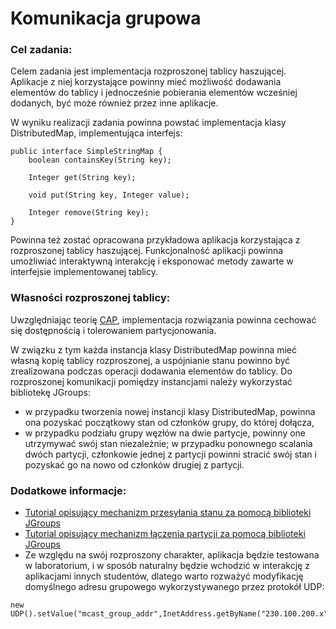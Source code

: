 # Komunikacja grupowa
### Cel zadania:
Celem zadania jest implementacja rozproszonej tablicy haszującej. Aplikacje z niej korzystające powinny mieć możliwość dodawania elementów do tablicy i jednocześnie pobierania elementów wcześniej dodanych, być może również przez inne aplikacje.

W wyniku realizacji zadania powinna powstać implementacja klasy DistributedMap, implementująca interfejs:
```shell
public interface SimpleStringMap {
    boolean containsKey(String key);

    Integer get(String key);

    void put(String key, Integer value);

    Integer remove(String key);
}
```

Powinna też zostać opracowana przykładowa aplikacja korzystająca z rozproszonej tablicy haszującej. Funkcjonalność aplikacji powinna umożliwiać interaktywną interakcję i eksponować metody zawarte w interfejsie implementowanej tablicy.

### Własności rozproszonej tablicy:
Uwzględniając teorię [CAP](https://en.wikipedia.org/wiki/CAP_theorem), implementacja rozwiązania powinna cechować się dostępnością i tolerowaniem partycjonowania.

W związku z tym każda instancja klasy DistributedMap powinna mieć własną kopię tablicy rozproszonej, a uspójnianie stanu powinno być zrealizowana podczas operacji dodawania elementów do tablicy. Do rozproszonej komunikacji pomiędzy instancjami należy wykorzystać bibliotekę JGroups:
- w przypadku tworzenia nowej instancji klasy DistributedMap, powinna ona pozyskać początkowy stan od członków grupy, do której dołącza,
- w przypadku podziału grupy węzłów na dwie partycje, powinny one utrzymywać swój stan niezależnie; w przypadku ponownego scalania dwóch partycji, członkowie jednej z partycji powinni stracić swój stan i pozyskać go na nowo od członków drugiej z partycji.

### Dodatkowe informacje:
- [Tutorial opisujący mechanizm przesyłania stanu za pomocą biblioteki JGroups](http://www.jgroups.org/manual/index.html#StateTransfer)
- [Tutorial opisujący mechanizm łączenia partycji za pomocą biblioteki JGroups](http://www.jgroups.org/manual/index.html#HandlingNetworkPartitions)
- Ze względu na swój rozproszony charakter, aplikacja będzie testowana w laboratorium, i w sposób naturalny będzie wchodzić w interakcję z aplikacjami innych studentów, dlatego warto rozważyć modyfikację domyślnego adresu grupowego wykorzystywanego przez protokół UDP:
```shell
new UDP().setValue("mcast_group_addr",InetAddress.getByName("230.100.200.x"))
```
